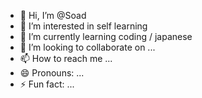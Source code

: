 - 👋 Hi, I’m @Soad
- 👀 I’m interested in self learning
- 🌱 I’m currently learning coding / japanese
- 💞️ I’m looking to collaborate on ...
- 📫 How to reach me ...
- 😄 Pronouns: ...
- ⚡ Fun fact: ...

<!---
Soadkhanom/Soadkhanom is a ✨ special ✨ repository because its `README.md` (this file) appears on your GitHub profile.
You can click the Preview link to take a look at your changes.
--->
